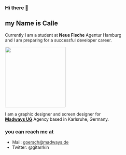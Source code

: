### Hi there 👋

## my Name is Calle

Currently I am a student at **Neue Fische** Agentur Hamburg  <br> and I am preparing for a successful developer career.

<img src="https://www.madways.de/assets/images/carl_martin_goersch.jpg" width="200" />

I am a graphic designer and screen designer for <br>
[**Madways UG**](https://www.madways.de/) Agency based in Karlsruhe, Germany.

### you can reach me at 
- Mail: goersch@madways.de
- Twitter: @gitarrkin


<!--
- 🔭 I’m currently working on ...
- 🌱 I’m currently learning ...
- 👯 I’m looking to collaborate on ...
- 🤔 I’m looking for help with ...
- 💬 Ask me about ...
- 📫 How to reach me: ...
- 😄 Pronouns: ...
- ⚡ Fun fact: ...
-->
